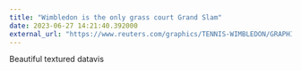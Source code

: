 ```yaml
---
title: "Wimbledon is the only grass court Grand Slam"
date: 2023-06-27 14:21:40.392000
external_url: "https://www.reuters.com/graphics/TENNIS-WIMBLEDON/GRAPHIC/lbvggkzjmvq/"
---
```


Beautiful textured datavis